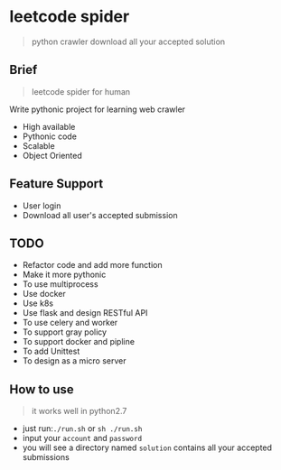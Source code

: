 # leetcode spider

>python crawler download all your accepted solution

## Brief
> leetcode spider for human

Write pythonic project for learning web crawler

+ High available
+ Pythonic code
+ Scalable 
+ Object Oriented

## Feature Support

+ User login 
+ Download all user's accepted submission

## TODO

+ Refactor code and add more function
+ Make it more pythonic
+ To use multiprocess
+ Use docker
+ Use k8s
+ Use flask and design RESTful API
+ To use celery and worker 
+ To support gray policy
+ To support docker and pipline
+ To add Unittest
+ To design as a micro server

## How to use
>  it works well in python2.7

+ just run:`./run.sh` or `sh ./run.sh`  
+ input your `account` and `password`
+ you will see a directory named `solution` contains all your accepted submissions






